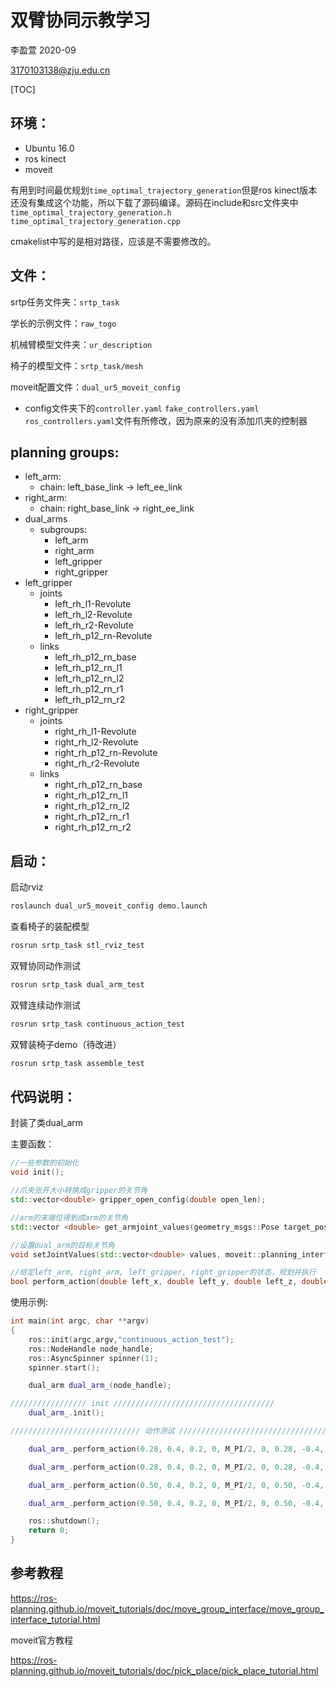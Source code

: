 # 双臂协同示教学习

李盈萱 2020-09

3170103138@zju.edu.cn

[TOC]

## 环境：

- Ubuntu 16.0
- ros kinect
- moveit

有用到时间最优规划`time_optimal_trajectory_generation`但是ros kinect版本还没有集成这个功能，所以下载了源码编译。源码在include和src文件夹中`time_optimal_trajectory_generation.h` `time_optimal_trajectory_generation.cpp`

cmakelist中写的是相对路径，应该是不需要修改的。



## 文件：

srtp任务文件夹：`srtp_task`

学长的示例文件：`raw_togo`

机械臂模型文件夹：`ur_description`

椅子的模型文件：`srtp_task/mesh`

moveit配置文件：`dual_ur5_moveit_config`

- config文件夹下的`controller.yaml` `fake_controllers.yaml` `ros_controllers.yaml`文件有所修改，因为原来的没有添加爪夹的控制器



## planning groups:

- left_arm:
  - chain: left_base_link -> left_ee_link
- right_arm:
  - chain: right_base_link -> right_ee_link
- dual_arms
  - subgroups:
    - left_arm
    - right_arm
    - left_gripper
    - right_gripper
- left_gripper
  - joints
    - left_rh_l1-Revolute
    - left_rh_l2-Revolute
    - left_rh_r2-Revolute
    - left_rh_p12_rn-Revolute
  - links
    - left_rh_p12_rn_base
    - left_rh_p12_rn_l1
    - left_rh_p12_rn_l2
    - left_rh_p12_rn_r1
    - left_rh_p12_rn_r2
- right_gripper
  - joints
    - right_rh_l1-Revolute
    - right_rh_l2-Revolute
    - right_rh_p12_rn-Revolute
    - right_rh_r2-Revolute
  - links
    - right_rh_p12_rn_base
    - right_rh_p12_rn_l1
    - right_rh_p12_rn_l2
    - right_rh_p12_rn_r1
    - right_rh_p12_rn_r2



## 启动：

启动rviz

```bash
roslaunch dual_ur5_moveit_config demo.launch
```

查看椅子的装配模型

```bash
rosrun srtp_task stl_rviz_test
```

双臂协同动作测试

```bash
rosrun srtp_task dual_arm_test
```

双臂连续动作测试

```bash
rosrun srtp_task continuous_action_test
```

双臂装椅子demo（待改进）

```bash
rosrun srtp_task assemble_test
```



## 代码说明：

封装了类dual_arm

主要函数：

```c++
//一些参数的初始化
void init();

//爪夹张开大小转换成gripper的关节角
std::vector<double> gripper_open_config(double open_len);

//arm的末端位得到成arm的关节角
std::vector <double> get_armjoint_values(geometry_msgs::Pose target_pose, moveit::planning_interface::MoveGroupInterface &arm_group);

//设置dual_arm的目标关节角
void setJointValues(std::vector<double> values, moveit::planning_interface::MoveGroupInterface &group);

//给定left_arm, right_arm, left_gripper, right_gripper的状态，规划并执行
bool perform_action(double left_x, double left_y, double left_z, double left_roll, double left_pitch, double left_yaw,double right_x, double right_y, double right_z, double right_roll, double right_pitch, double right_yaw,double open_left, double open_right);
```



使用示例:

```c++
int main(int argc, char **argv)
{
	ros::init(argc,argv,"continuous_action_test");
	ros::NodeHandle node_handle;
	ros::AsyncSpinner spinner(1);
	spinner.start();

    dual_arm dual_arm_(node_handle);

///////////////// init ////////////////////////////////////
	dual_arm_.init();

///////////////////////////// 动作测试 /////////////////////////////////

	dual_arm_.perform_action(0.28, 0.4, 0.2, 0, M_PI/2, 0, 0.28, -0.4, 0.2, 0, M_PI/2, 0, 0.1, 0.1);

    dual_arm_.perform_action(0.28, 0.4, 0.2, 0, M_PI/2, 0, 0.28, -0.4, 0.2, 0, M_PI/2, 0, 0.01, 0.01);

    dual_arm_.perform_action(0.50, 0.4, 0.2, 0, M_PI/2, 0, 0.50, -0.4, 0.2, 0, M_PI/2, 0, 0.01, 0.01);

    dual_arm_.perform_action(0.50, 0.4, 0.2, 0, M_PI/2, 0, 0.50, -0.4, 0.2, 0, M_PI/2, 0, 0.1, 0.1);

	ros::shutdown();
	return 0;
}
```





## 参考教程

https://ros-planning.github.io/moveit_tutorials/doc/move_group_interface/move_group_interface_tutorial.html

moveit官方教程

https://ros-planning.github.io/moveit_tutorials/doc/pick_place/pick_place_tutorial.html